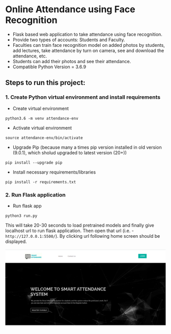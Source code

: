 # Online Attendance using Face Recognition
- Flask based web application to take attendance using face recognition.
- Provide two types of accounts: Students and Faculty.
- Faculties can train face recognition model on added photos by students, add lectures, take attendance by turn on camera, see and download the attendance, etc.
- Students can add their photos and see their attendance.
- Compatible Python Version = 3.6.9

## Steps to run this project:
### 1. Create Python virtual environment and install requirements
- Create virtual environment
```
python3.6 -m venv attendance-env
```
- Activate virtual environment
```
source attendance-env/bin/activate
```
- Upgrade Pip (because many a times pip version installed in old version (9.0.1), which sholud upgraded to latest version (20+))
 ```
 pip install --upgrade pip
 ``` 
- Install necessary requirements/libraries
```
pip install -r requirements.txt
```
### 2. Run Flask application
- Run flask app
```
python3 run.py
```
This will take 20-30 seconds to load pretrained models and finally give localhost url to run flask application. Then open that url (i.e. - `http://127.0.0.1:5500/`). 
By clicking url following home screen should be displayed.
<br></br>
![alt text](/Home.png?raw=true)
